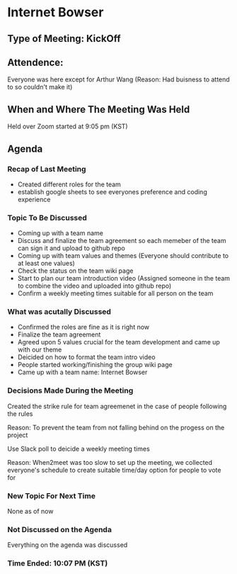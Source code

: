 # Internet Bowser
## Type of Meeting: KickOff
## Attendence: 
Everyone was here except for Arthur Wang (Reason: Had buisness to attend to so couldn't make it)

## When and Where The Meeting Was Held
Held over Zoom started at 9:05 pm (KST)

## Agenda 

### Recap of Last Meeting
 - Created different roles for the team 
 - establish google sheets to see everyones preference and coding experience 
 
### Topic To Be Discussed
 - Coming up with a team name 
 - Discuss and finalize the team agreement so each memeber of the team can sign it and upload to github repo 
 - Coming up with team values and themes (Everyone should contribute to at least one values)
 - Check the status on the team wiki page
 - Start to plan our team introduction video (Assigned someone in the team to combine the video and uploaded into github repo)
 - Confirm a weekly meeting times suitable for all person on the team 
 
### What was acutally Discussed
 - Confirmed the roles are fine as it is right now
 - Finalize the team agreement 
 - Agreed upon 5 values crucial for the team development and came up with our theme 
 - Deicided on how to format the team intro video 
 - People started working/finishing the group wiki page 
 - Came up with a team name: Internet Bowser
 
### Decisions Made During the Meeting
Created the strike rule for team agreemenet in the case of people following the rules 
 
Reason: To prevent the team from not falling behind on the progess on the project 

Use Slack poll to deicide a weekly meeting times

Reason: When2meet was too slow to set up the meeting, we collected everyone's schedule to create suitable time/day option for people to vote for

### New Topic For Next Time
None as of now 

### Not Discussed on the Agenda 
Everything on the agenda was discussed

### Time Ended: 10:07 PM (KST) 
